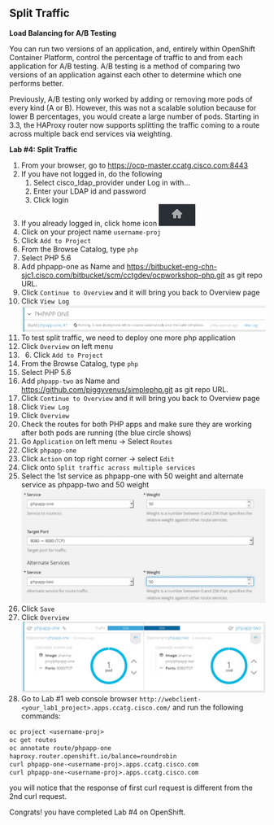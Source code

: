 ## Split Traffic 

**Load Balancing for A/B Testing**

You can run two versions of an application, and, entirely within OpenShift Container Platform, control the percentage of traffic to and from each application for A/B testing. A/B testing is a method of comparing two versions of an application against each other to determine which one performs better.

Previously, A/B testing only worked by adding or removing more pods of every kind (A or B). However, this was not a scalable solution because for lower B percentages, you would create a large number of pods. Starting in 3.3, the HAProxy router now supports splitting the traffic coming to a route across multiple back end services via weighting.


**Lab #4: Split Traffic**

1. From your browser, go to https://ocp-master.ccatg.cisco.com:8443
2. If you have not logged in, do the following
	1. Select cisco_ldap_provider under Log in with...
	2. Enter your LDAP id and password
	3. Click login
3. If you already logged in, click home icon ![image](images/home.jpg)
4. Click on your project name `username-proj`
5. Click `Add to Project`
6. From the Browse Catalog, type `php`
7. Select PHP 5.6
8. Add phpapp-one as Name and https://bitbucket-eng-chn-sjc1.cisco.com/bitbucket/scm/cctgdev/ocpworkshop-php.git as git repo URL.
9. Click `Continue to Overview` and it will bring you back to Overview page
10. Click `View Log` 
![image](images/viewlog.jpg)
11. To test split traffic, we need to deploy one more php application
12. Click `Overview` on left menu 
13. 6. Click `Add to Project`
14. From the Browse Catalog, type `php`
15. Select PHP 5.6
16. Add `phpapp-two` as Name and https://github.com/piggyvenus/simplephp.git as git repo URL.
17. Click `Continue to Overview` and it will bring you back to Overview page
18. Click `View Log` 
19. Click `Overview`
20. Check the routes for both PHP apps and make sure they are working after both pods are running (the blue circle shows)
21. Go `Application` on left menu → Select `Routes`
22. Click `phpapp-one` 
23. Click `Action` on top right corner → select `Edit`
24. Click onto `Split traffic across multiple services`
25. Select the 1st service as phpapp-one with 50 weight and alternate service as phpapp-two and 50 weight
![image](images/split.jpg)
26. Click `Save`
27. Click `Overview`
![image](images/split2.jpg)
28. Go to Lab #1 web console browser `http://webclient-<your_lab1_project>.apps.ccatg.cisco.com/` and run the following commands:

````
oc project <username-proj>
oc get routes
oc annotate route/phpapp-one haproxy.router.openshift.io/balance=roundrobin
curl phpapp-one-<username-proj>.apps.ccatg.cisco.com 
curl phpapp-one-<username-proj>.apps.ccatg.cisco.com
````
you will notice that the response of first curl request is different from the 2nd curl request.


Congrats! you have completed Lab #4 on OpenShift.




